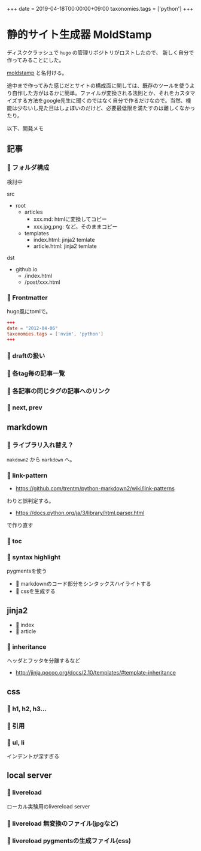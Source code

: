 +++
date = 2019-04-18T00:00:00+09:00
taxonomies.tags = ['python']
+++
# 静的サイト生成器 MoldStamp

ディスククラッシュで `hugo` の管理リポジトリがロストしたので、
新しく自分で作ってみることにした。

[moldstamp](https://github.com/ousttrue/moldstamp) と名付ける。

途中まで作ってみた感じだとサイトの構成面に関しては、既存のツールを使うより自作した方がはるかに簡単。ファイルが変換される法則とか、それをカスタマイズする方法をgoogle先生に聞くのではなく自分で作るだけなので。当然、機能は少ないし見た目はしょぼいのだけど、必要最低限を満たすのは難しくなかったり。

以下、開発メモ

## 記事

### 🤔 フォルダ構成

検討中

src

* root
    * articles
        * xxx.md: htmlに変換してコピー
        * xxx.jpg,png: など。そのままコピー
    * templates
        * index.html: jinja2 temlate
        * article.html: jinja2 temlate

dst

* github.io
    * /index.html
    * /post/xxx.html

### 🌝 Frontmatter
hugo風にtomlで。

```toml
+++
date = "2012-04-06"
taxonomies.tags = ['nvim', 'python']
+++
```

### 🔨 draftの扱い

### 🔨 各tag毎の記事一覧

### 🔨 各記事の同じタグの記事へのリンク

### 🔨 next, prev

## markdown

### 🔨 ライブラリ入れ替え？

`makdown2` から `markdown` へ。

### 🔨 link-pattern

* https://github.com/trentm/python-markdown2/wiki/link-patterns

わりと誤判定する。

* https://docs.python.org/ja/3/library/html.parser.html

で作り直す

### 🌝 toc


### 🌝 syntax highlight
pygmentsを使う

* 🌝 markdownのコード部分をシンタックスハイライトする
* 🌝 cssを生成する

## jinja2

* 🌝 index
* 🌝 article

### 🔨 inheritance

ヘッダとフッタを分離するなど

* http://jinja.pocoo.org/docs/2.10/templates/#template-inheritance

## css

### 🔨 h1, h2, h3...

### 🔨 引用

### 🔨 ul, li
インデントが深すぎる

## local server
### 🌝 livereload
ローカル実験用のlivereload server

### 🔨 livereload 無変換のファイル(jpgなど)

### 🔨 livereload pygmentsの生成ファイル(css)

